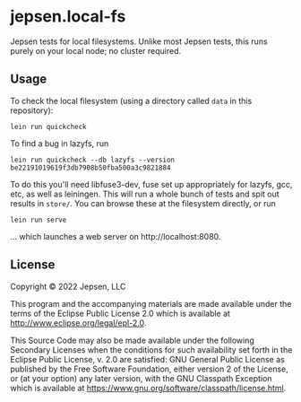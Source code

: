 # jepsen.local-fs

Jepsen tests for local filesystems. Unlike most Jepsen tests, this runs purely
on your local node; no cluster required.

## Usage

To check the local filesystem (using a directory called `data` in this repository):

```
lein run quickcheck
```

To find a bug in lazyfs, run

```
lein run quickcheck --db lazyfs --version be22191019619f3db7908b50fba500a3c9821884
```

To do this you'll need libfuse3-dev, fuse set up appropriately for lazyfs, gcc, etc, as well as leiningen. This will run a whole bunch of tests and spit out results in `store/`. You can browse these at the filesystem directly, or run

```
lein run serve
```

... which launches a web server on http://localhost:8080.

## License

Copyright © 2022 Jepsen, LLC

This program and the accompanying materials are made available under the
terms of the Eclipse Public License 2.0 which is available at
http://www.eclipse.org/legal/epl-2.0.

This Source Code may also be made available under the following Secondary
Licenses when the conditions for such availability set forth in the Eclipse
Public License, v. 2.0 are satisfied: GNU General Public License as published by
the Free Software Foundation, either version 2 of the License, or (at your
option) any later version, with the GNU Classpath Exception which is available
at https://www.gnu.org/software/classpath/license.html.
